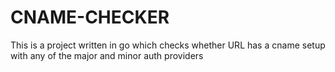 # CNAME-CHECKER

This is a project written in go which checks whether URL has a cname setup with any of the major and minor auth providers

